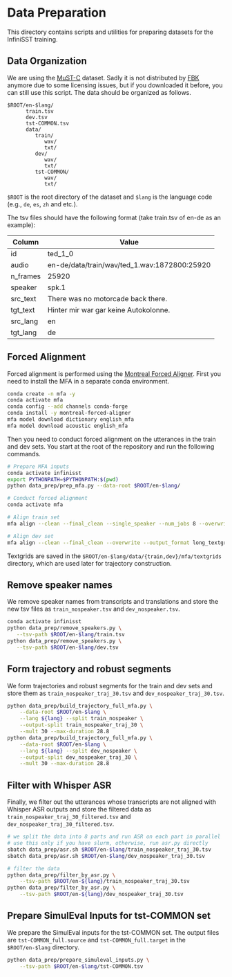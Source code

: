 # Data Preparation

This directory contains scripts and utilities for preparing datasets for the InfiniSST training.

## Data Organization

We are using the [MuST-C](https://aclanthology.org/N19-1202/) dataset. Sadly it is not distributed by [FBK](https://ict.fbk.eu/must-c/) anymore due to some licensing issues, but if you downloaded it before, you can still use this script. The data should be organized as follows. 

```
$ROOT/en-$lang/
      train.tsv
      dev.tsv
      tst-COMMON.tsv
      data/
         train/
            wav/
            txt/
         dev/
            wav/
            txt/
         tst-COMMON/
            wav/
            txt/
```
`$ROOT` is the root directory of the dataset and `$lang` is the language code (e.g., `de`, `es`, `zh` and etc.).

The tsv files should have the following format (take train.tsv of en-de as an example):

| Column    | Value |
|-----------|--------------|
| id        | ted_1_0 |
| audio     | en-de/data/train/wav/ted_1.wav:1872800:25920 |
| n_frames  | 25920 |
| speaker   | spk.1 |
| src_text  | There was no motorcade back there. |
| tgt_text  | Hinter mir war gar keine Autokolonne. |
| src_lang  | en |
| tgt_lang  | de |


## Forced Alignment

Forced alignment is performed using the [Montreal Forced Aligner](https://montreal-forced-aligner.readthedocs.io/en/latest/index.html). 
First you need to install the MFA in a separate conda environment.

```bash
conda create -n mfa -y
conda activate mfa
conda config --add channels conda-forge
conda install -y montreal-forced-aligner
mfa model download dictionary english_mfa
mfa model download acoustic english_mfa
```

Then you need to conduct forced alignment on the utterances in the train and dev sets.
You start at the root of the repository and run the following commands.
```bash
# Prepare MFA inputs
conda activate infinisst
export PYTHONPATH=$PYTHONPATH:$(pwd) 
python data_prep/prep_mfa.py --data-root $ROOT/en-$lang/

# Conduct forced alignment
conda activate mfa

# Align train set
mfa align --clean --final_clean --single_speaker --num_jobs 8 --overwrite --output_format long_textgrid $ROOT/en-$lang/data/train/mfa english_mfa english_mfa $ROOT/en-$lang/data/train/mfa/textgrids

# Align dev set
mfa align --clean --final_clean --overwrite --output_format long_textgrid $ROOT/en-$lang/data/dev/mfa english_mfa english_mfa $ROOT/en-$lang/data/dev/mfa/textgrids
```

Textgrids are saved in the `$ROOT/en-$lang/data/{train,dev}/mfa/textgrids` directory, which are used later for trajectory construction.

## Remove speaker names

We remove speaker names from transcripts and translations and store the new tsv files as `train_nospeaker.tsv` and `dev_nospeaker.tsv`.

```bash
conda activate infinisst
python data_prep/remove_speakers.py \
   --tsv-path $ROOT/en-$lang/train.tsv
python data_prep/remove_speakers.py \
   --tsv-path $ROOT/en-$lang/dev.tsv
```

## Form trajectory and robust segments

We form trajectories and robust segments for the train and dev sets and store them as `train_nospeaker_traj_30.tsv` and `dev_nospeaker_traj_30.tsv`.

```bash
python data_prep/build_trajectory_full_mfa.py \
	--data-root $ROOT/en-$lang \
	--lang ${lang} --split train_nospeaker \
	--output-split train_nospeaker_traj_30 \
	--mult 30 --max-duration 28.8
python data_prep/build_trajectory_full_mfa.py \
	--data-root $ROOT/en-$lang \
	--lang ${lang} --split dev_nospeaker \
	--output-split dev_nospeaker_traj_30 \
	--mult 30 --max-duration 28.8
```

## Filter with Whisper ASR

Finally, we filter out the utterances whose transcripts are not aligned with Whisper ASR outputs and store the filtered data as `train_nospeaker_traj_30_filtered.tsv` and `dev_nospeaker_traj_30_filtered.tsv`.

```bash
# we split the data into 8 parts and run ASR on each part in parallel
# use this only if you have slurm, otherwise, run asr.py directly
sbatch data_prep/asr.sh $ROOT/en-$lang/train_nospeaker_traj_30.tsv
sbatch data_prep/asr.sh $ROOT/en-$lang/dev_nospeaker_traj_30.tsv

# filter the data
python data_prep/filter_by_asr.py \
	--tsv-path $ROOT/en-${lang}/train_nospeaker_traj_30.tsv
python data_prep/filter_by_asr.py \
	--tsv-path $ROOT/en-${lang}/dev_nospeaker_traj_30.tsv
```

## Prepare SimulEval Inputs for tst-COMMON set

We prepare the SimulEval inputs for the tst-COMMON set.
The output files are `tst-COMMON_full.source` and `tst-COMMON_full.target` in the `$ROOT/en-$lang` directory.

```bash
python data_prep/prepare_simuleval_inputs.py \
	--tsv-path $ROOT/en-$lang/tst-COMMON.tsv
```